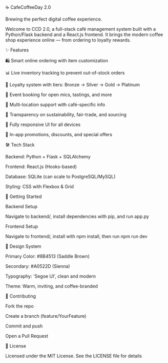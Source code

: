☕ CafeCoffeeDay 2.0

Brewing the perfect digital coffee experience.

Welcome to CCD 2.0, a full-stack café management system built with a Python/Flask backend and a React.js frontend. It brings the modern coffee shop experience online — from ordering to loyalty rewards.


✨ Features

🛍️ Smart online ordering with item customization

📊 Live inventory tracking to prevent out-of-stock orders

🎯 Loyalty system with tiers: Bronze → Silver → Gold → Platinum

🎉 Event booking for open mics, tastings, and more

🏪 Multi-location support with café-specific info

🌱 Transparency on sustainability, fair-trade, and sourcing

📱 Fully responsive UI for all devices

🎁 In-app promotions, discounts, and special offers


🛠️ Tech Stack

Backend: Python + Flask + SQLAlchemy

Frontend: React.js (Hooks-based)

Database: SQLite (can scale to PostgreSQL/MySQL)

Styling: CSS with Flexbox & Grid


🚀 Getting Started

Backend Setup

Navigate to backend/, install dependencies with pip, and run app.py

Frontend Setup

Navigate to frontend/, install with npm install, then run npm run dev


🎨 Design System

Primary Color: #8B4513 (Saddle Brown)

Secondary: #A0522D (Sienna)

Typography: 'Segoe UI', clean and modern

Theme: Warm, inviting, and coffee-branded


🤝 Contributing

Fork the repo

Create a branch (feature/YourFeature)

Commit and push

Open a Pull Request


📝 License

Licensed under the MIT License. See the LICENSE file for details
